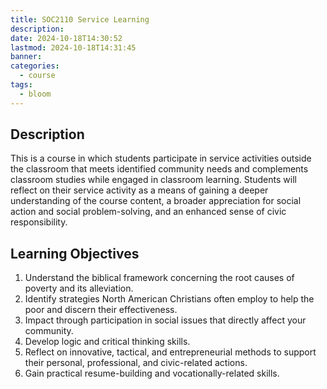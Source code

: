 ```yaml
---
title: SOC2110 Service Learning
description: 
date: 2024-10-18T14:30:52
lastmod: 2024-10-18T14:31:45
banner: 
categories:
  - course
tags:
  - bloom
---
```

## Description  
  
This is a course in which students participate in service activities outside the classroom that meets identified community needs and complements classroom studies while engaged in classroom learning. Students will reflect on their service activity as a means of gaining a deeper understanding of the course content, a broader appreciation for social action and social problem-solving, and an enhanced sense of civic responsibility.  
  
## Learning Objectives  
  
1. Understand the biblical framework concerning the root causes of poverty and its alleviation.  
2. Identify strategies North American Christians often employ to help the poor and discern their effectiveness.  
3. Impact through participation in social issues that directly affect your community.  
4. Develop logic and critical thinking skills.  
5. Reflect on innovative, tactical, and entrepreneurial methods to support their personal, professional, and civic-related actions.  
6. Gain practical resume-building and vocationally-related skills.  
